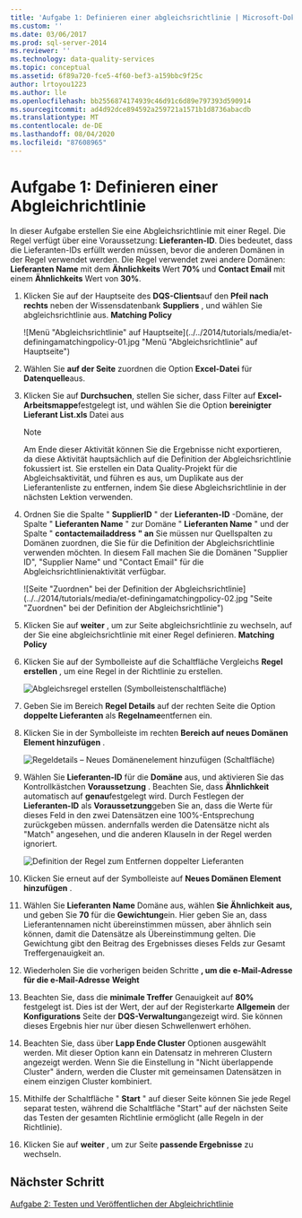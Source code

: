 ```yaml
---
title: 'Aufgabe 1: Definieren einer abgleichsrichtlinie | Microsoft-Dokumentation'
ms.custom: ''
ms.date: 03/06/2017
ms.prod: sql-server-2014
ms.reviewer: ''
ms.technology: data-quality-services
ms.topic: conceptual
ms.assetid: 6f89a720-fce5-4f60-bef3-a159bbc9f25c
author: lrtoyou1223
ms.author: lle
ms.openlocfilehash: bb2556874174939c46d91c6d89e797393d590914
ms.sourcegitcommit: ad4d92dce894592a259721a1571b1d8736abacdb
ms.translationtype: MT
ms.contentlocale: de-DE
ms.lasthandoff: 08/04/2020
ms.locfileid: "87608965"
---
```

# <a name="task-1-defining-a-matching-policy"></a>Aufgabe 1: Definieren einer Abgleichrichtlinie
  In dieser Aufgabe erstellen Sie eine Abgleichsrichtlinie mit einer Regel. Die Regel verfügt über eine Voraussetzung: **Lieferanten-ID**. Dies bedeutet, dass die Lieferanten-IDs erfüllt werden müssen, bevor die anderen Domänen in der Regel verwendet werden. Die Regel verwendet zwei andere Domänen: **Lieferanten Name** mit dem **Ähnlichkeits** Wert **70%** und **Contact Email** mit einem **Ähnlichkeits** Wert von **30%**.  
  
1.  Klicken Sie auf der Hauptseite des **DQS-Clients**auf den **Pfeil nach rechts** neben der Wissensdatenbank **Suppliers** , und wählen Sie abgleichsrichtlinie aus. **Matching Policy**  
  
     ![Menü "Abgleichsrichtlinie" auf Hauptseite](../../2014/tutorials/media/et-definingamatchingpolicy-01.jpg "Menü "Abgleichsrichtlinie" auf Hauptseite")  
  
2.  Wählen Sie **auf der Seite** zuordnen die Option **Excel-Datei** für **Datenquelle**aus.  
  
3.  Klicken Sie auf **Durchsuchen**, stellen Sie sicher, dass Filter auf **Excel-Arbeitsmappe**festgelegt ist, und wählen Sie die Option **bereinigter Lieferant List.xls** Datei aus  
  
    > [!NOTE]  
    >  Am Ende dieser Aktivität können Sie die Ergebnisse nicht exportieren, da diese Aktivität hauptsächlich auf die Definition der Abgleichsrichtlinie fokussiert ist. Sie erstellen ein Data Quality-Projekt für die Abgleichsaktivität, und führen es aus, um Duplikate aus der Lieferantenliste zu entfernen, indem Sie diese Abgleichsrichtlinie in der nächsten Lektion verwenden.  
  
4.  Ordnen Sie die Spalte " **SupplierID** " der **Lieferanten-ID** -Domäne, der Spalte " **Lieferanten Name** " zur Domäne " **Lieferanten Name** " und der Spalte " **contactemailaddress** **" an** Sie müssen nur Quellspalten zu Domänen zuordnen, die Sie für die Definition der Abgleichsrichtlinie verwenden möchten. In diesem Fall machen Sie die Domänen "Supplier ID", "Supplier Name" und "Contact Email" für die Abgleichsrichtlinienaktivität verfügbar.  
  
     ![Seite "Zuordnen" bei der Definition der Abgleichsrichtlinie](../../2014/tutorials/media/et-definingamatchingpolicy-02.jpg "Seite "Zuordnen" bei der Definition der Abgleichsrichtlinie")  
  
5.  Klicken Sie auf **weiter** , um zur Seite abgleichsrichtlinie zu wechseln, auf der Sie eine abgleichsrichtlinie mit einer Regel definieren. **Matching Policy**  
  
6.  Klicken Sie auf der Symbolleiste auf die Schaltfläche Vergleichs **Regel erstellen** , um eine Regel in der Richtlinie zu erstellen.  
  
     ![Abgleichsregel erstellen (Symbolleistenschaltfläche)](../../2014/tutorials/media/et-definingamatchingpolicy-03.jpg "Abgleichsregel erstellen (Symbolleistenschaltfläche)")  
  
7.  Geben Sie im Bereich **Regel Details** auf der rechten Seite die Option **doppelte Lieferanten** als **Regelname**entfernen ein.  
  
8.  Klicken Sie in der Symbolleiste im rechten **Bereich auf neues Domänen Element hinzufügen** .  
  
     ![Regeldetails – Neues Domänenelement hinzufügen (Schaltfläche)](../../2014/tutorials/media/et-definingamatchingpolicy-04.jpg "Regeldetails – Neues Domänenelement hinzufügen (Schaltfläche)")  
  
9. Wählen Sie **Lieferanten-ID** für die **Domäne** aus, und aktivieren Sie das Kontrollkästchen **Voraussetzung** . Beachten Sie, dass **Ähnlichkeit** automatisch auf **genau**festgelegt wird. Durch Festlegen der **Lieferanten-ID** als **Voraussetzung**geben Sie an, dass die Werte für dieses Feld in den zwei Datensätzen eine 100%-Entsprechung zurückgeben müssen. andernfalls werden die Datensätze nicht als "Match" angesehen, und die anderen Klauseln in der Regel werden ignoriert.  
  
     ![Definition der Regel zum Entfernen doppelter Lieferanten](../../2014/tutorials/media/et-definingamatchingpolicy-05.jpg "Definition der Regel zum Entfernen doppelter Lieferanten")  
  
10. Klicken Sie erneut auf der Symbolleiste auf **Neues Domänen Element hinzufügen** .  
  
11. Wählen Sie **Lieferanten Name** Domäne aus, wählen **Sie Ähnlichkeit** **aus,** und geben Sie **70** für die **Gewichtung**ein.  Hier geben Sie an, dass Lieferantennamen nicht übereinstimmen müssen, aber ähnlich sein können, damit die Datensätze als Übereinstimmung gelten. Die Gewichtung gibt den Beitrag des Ergebnisses dieses Felds zur Gesamt Treffergenauigkeit an.  
  
12. Wiederholen Sie die vorherigen beiden Schritte **, um die** **e-Mail-Adresse für die e-Mail-Adresse** **Weight**  
  
13. Beachten Sie, dass die **minimale Treffer** Genauigkeit auf **80%** festgelegt ist. Dies ist der Wert, der auf der Registerkarte **Allgemein** der **Konfigurations** Seite der **DQS-Verwaltung**angezeigt wird. Sie können dieses Ergebnis hier nur über diesen Schwellenwert erhöhen.  
  
14. Beachten Sie, dass über **Lapp Ende Cluster** Optionen ausgewählt werden. Mit dieser Option kann ein Datensatz in mehreren Clustern angezeigt werden. Wenn Sie die Einstellung in "Nicht überlappende Cluster" ändern, werden die Cluster mit gemeinsamen Datensätzen in einem einzigen Cluster kombiniert.  
  
15. Mithilfe der Schaltfläche " **Start** " auf dieser Seite können Sie jede Regel separat testen, während die Schaltfläche "Start" auf der nächsten Seite das Testen der gesamten Richtlinie ermöglicht (alle Regeln in der Richtlinie).  
  
16. Klicken Sie auf **weiter** , um zur Seite **passende Ergebnisse** zu wechseln.  
  
## <a name="next-step"></a>Nächster Schritt  
 [Aufgabe 2: Testen und Veröffentlichen der Abgleichrichtlinie](../../2014/tutorials/task-2-testing-and-publishing-the-matching-policy.md)  
  
  
